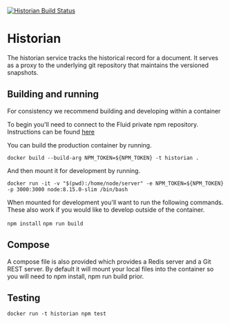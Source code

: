 [![Historian Build Status](https://offnet.visualstudio.com/_apis/public/build/definitions/0a22f611-6a4a-4416-a1bb-53ed7284aa21/7/badge)](https://offnet.visualstudio.com/officenet/_build/index?definitionId=7)

# Historian

The historian service tracks the historical record for a document. It serves as a proxy to the underlying git repository
that maintains the versioned snapshots.

## Building and running

For consistency we recommend building and developing within a container

To begin you'll need to connect to the Fluid private npm repository. Instructions can be found [here](../../docs/get-started/package-feed.md)

You can build the production container by running.

`docker build --build-arg NPM_TOKEN=${NPM_TOKEN} -t historian .`

And then mount it for development by running.

`docker run -it -v "$(pwd):/home/node/server" -e NPM_TOKEN=${NPM_TOKEN} -p 3000:3000 node:8.15.0-slim /bin/bash`

When mounted for development you'll want to run the following commands. These also work if you would like to
develop outside of the container.

`npm install`
`npm run build`

## Compose

A compose file is also provided which provides a Redis server and a Git REST server. By default it will mount
your local files into the container so you will need to npm install, npm run build prior.

## Testing

`docker run -t historian npm test`
